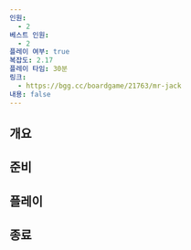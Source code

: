 ```yaml
---
인원:
  - 2
베스트 인원:
  - 2
플레이 여부: true
복잡도: 2.17
플레이 타임: 30분
링크:
  - https://bgg.cc/boardgame/21763/mr-jack
내용: false
---
```

## 개요
## 준비
## 플레이
## 종료